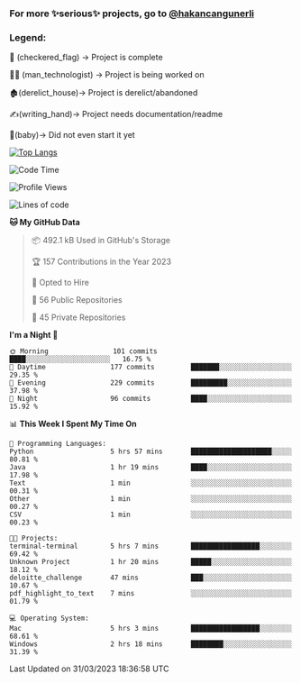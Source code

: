 ### For more ✨serious✨ projects, go to [@hakancangunerli](https://github.com/hakancangunerli)


### Legend:


🏁 (checkered_flag) -> Project is complete

👨‍💻 (man_technologist)   -> Project is being worked on

🏚️(derelict_house)-> Project is derelict/abandoned

✍️(writing_hand)-> Project needs documentation/readme

👶(baby)-> Did not even start it yet

[![Top Langs](https://github-readme-stats.vercel.app/api/top-langs/?username=johngunerli&layout=compact&hide=tex,html,shell,CSS&langs_count=10&exclude_repo=2015-csharp)](https://github.com/anuraghazra/github-readme-stats)


<!--START_SECTION:waka-->
![Code Time](http://img.shields.io/badge/Code%20Time-405%20hrs%2026%20mins-blue)

![Profile Views](http://img.shields.io/badge/Profile%20Views-3-blue)

![Lines of code](https://img.shields.io/badge/From%20Hello%20World%20I%27ve%20Written-3.1%20million%20lines%20of%20code-blue)

**🐱 My GitHub Data** 

> 📦 492.1 kB Used in GitHub's Storage 
 > 
> 🏆 157 Contributions in the Year 2023
 > 
> 💼 Opted to Hire
 > 
> 📜 56 Public Repositories 
 > 
> 🔑 45 Private Repositories 
 > 
**I'm a Night 🦉** 

```text
🌞 Morning                101 commits         ████░░░░░░░░░░░░░░░░░░░░░   16.75 % 
🌆 Daytime                177 commits         ███████░░░░░░░░░░░░░░░░░░   29.35 % 
🌃 Evening                229 commits         █████████░░░░░░░░░░░░░░░░   37.98 % 
🌙 Night                  96 commits          ████░░░░░░░░░░░░░░░░░░░░░   15.92 % 
```


📊 **This Week I Spent My Time On** 

```text
💬 Programming Languages: 
Python                   5 hrs 57 mins       ████████████████████░░░░░   80.81 % 
Java                     1 hr 19 mins        ████░░░░░░░░░░░░░░░░░░░░░   17.98 % 
Text                     1 min               ░░░░░░░░░░░░░░░░░░░░░░░░░   00.31 % 
Other                    1 min               ░░░░░░░░░░░░░░░░░░░░░░░░░   00.27 % 
CSV                      1 min               ░░░░░░░░░░░░░░░░░░░░░░░░░   00.23 % 

🐱‍💻 Projects: 
terminal-terminal        5 hrs 7 mins        █████████████████░░░░░░░░   69.42 % 
Unknown Project          1 hr 20 mins        █████░░░░░░░░░░░░░░░░░░░░   18.12 % 
deloitte_challenge       47 mins             ███░░░░░░░░░░░░░░░░░░░░░░   10.67 % 
pdf_highlight_to_text    7 mins              ░░░░░░░░░░░░░░░░░░░░░░░░░   01.79 % 

💻 Operating System: 
Mac                      5 hrs 3 mins        █████████████████░░░░░░░░   68.61 % 
Windows                  2 hrs 18 mins       ████████░░░░░░░░░░░░░░░░░   31.39 % 
```


 Last Updated on 31/03/2023 18:36:58 UTC
<!--END_SECTION:waka-->


